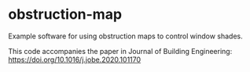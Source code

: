# obstruction-map
Example software for using obstruction maps to control window shades.

This code accompanies the paper in Journal of Building Engineering: https://doi.org/10.1016/j.jobe.2020.101170
